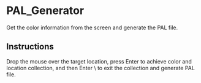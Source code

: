 # PAL_Generator
Get the color information from the screen and generate the PAL file.

## Instructions
Drop the mouse over the target location, press Enter to achieve color and location collection, and then Enter \ to exit the collection and generate PAL file.
